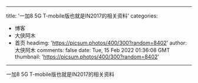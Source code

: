 
---
title: '一加8 5G T-mobile版也就是IN2017的相关资料'
categories: 
 - 博客
 - 大侠阿木
 - 首页
headimg: 'https://picsum.photos/400/300?random=8402'
author: 大侠阿木
comments: false
date: Tue, 15 Feb 2022 01:36:08 GMT
thumbnail: 'https://picsum.photos/400/300?random=8402'
---

<div>   
一加8 5G T-mobile版也就是IN2017的相关资料  
</div>
            